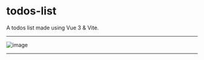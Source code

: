 # todos-list
 A todos list made using Vue 3 & Vite.
 <hr>
 
![image](https://user-images.githubusercontent.com/83699922/200135884-598babb3-e534-4598-89ab-c7cfdd605ff7.png)

 <hr>
